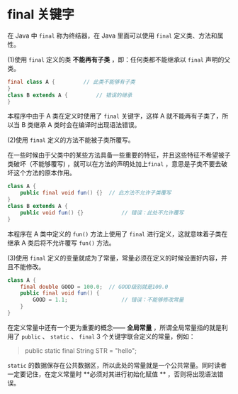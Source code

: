 # final 关键字

在 Java 中 `final` 称为终结器，在 Java 里面可以使用 `final` 定义类、方法和属性。

(1)使用 `final` 定义的类 **不能再有子类** ，即：任何类都不能继承以 `final` 声明的父类。

```java
final class A {		 	// 此类不能够有子类
}
class B extends A { 		// 错误的继承
}
```

本程序中由于 A 类在定义时使用了 `final` 关键字，这样 A 就不能再有子类了，所以当 B 类继承 A 类时会在编译时出现语法错误。

(2)使用 `final` 定义的方法不能被子类所覆写。

在一些时候由于父类中的某些方法具备一些重要的特征，并且这些特征不希望被子类破坏（不能够覆写)
，就可以在方法的声明处加上`final` ，意思是子类不要去破坏这个方法的原本作用。

```java
class A {
	public final void fun() {}	// 此方法不允许子类覆写
}
class B extends A {
	public void fun() {}			// 错误：此处不允许覆写
}
```

本程序在 A 类中定义的 `fun()` 方法上使用了 `final` 进行定义，这就意味着子类在继承 A 类后将不允许覆写 `fun()` 方法。

(3)使用 `final` 定义的变量就成为了常量，常量必须在定义的时候设置好内容，并且不能修改。

```java
class A {
	final double GOOD = 100.0; 	// GOOD级别就是100.0
	public final void fun() {
		GOOD = 1.1; 				// 错误：不能够修改常量
	}
}
```

在定义常量中还有一个更为重要的概念—— **全局常量** ，所谓全局常量指的就是利用了 `public` 、 `static` 、 `final` 3
个关键字联合定义的常量，例如：

> public static final String STR = "hello";

`static` 的数据保存在公共数据区，所以此处的常量就是一个公共常量。同时读者一定要记住，在定义常量时 **必须对其进行初始化赋值
** ，否则将出现语法错误。
